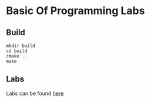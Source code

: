 # Basic Of Programming Labs

## Build

```mkdir build
mkdir build
cd build
cmake ..
make
```

## Labs

Labs can be found [here](http://eet.bme.hu/~kohari/vieeaa00/)
